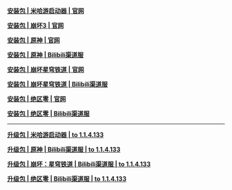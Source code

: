 **[安装包 | 米哈游启动器 | 官网](https://hyp-webstatic.mihoyo.com/hyp-client/hyp_cn_setup_1.1.4.exe)**

**[安装包 | 崩坏3 | 官网](https://autopatchcn.bh3.com/ptpublic/rel/20240808171859_ZbbpINVg96sAoHB3/Bh3_release_1.1.4.133_gw_pc.exe)**

**[安装包 | 原神 | 官网](https://autopatchcn.yuanshen.com/client_app/download/launcher/20240802154502_1DHdTgDU71FMVFGN/mihoyo/yuanshen_setup_202407301658.exe)**

**[安装包 | 原神 | Bilibili渠道服](https://pkg.biligame.com/games/yuanshen_setup_202407301911/069788/yuanshen_setup_202407301911.exe)**

**[安装包 | 崩坏星穹铁道 | 官网](https://autopatchcn.bhsr.com/client/cn/20240725121148_Y6OTV2k6lnCKbUUO/gw/StarRail_setup_1.1.4.exe)**

**[安装包 | 崩坏星穹铁道 | Bilibili渠道服](https://pkg.biligame.com/games/StarRail_setup_bilibili/773823/StarRail_setup_bilibili.exe)**

**[安装包 | 绝区零 | 官网](https://autopatchcn.juequling.com/package_download/op/client_app/download/20240802174850_VWL0aLFcPn4kKXjS/gwpc/ZenlessZoneZero_setup_202408021630.exe)**

**[安装包 | 绝区零 | Bilibili渠道服](https://pkg.biligame.com/games/zzz_bilibili_1.1new/840833/zzz_bilibili_1.1new.exe)**


---

**[升级包 | 米哈游启动器 | to 1.1.4.133](https://hyp-webstatic.mihoyo.com/hyp-client/jGHBHlcOq1_1.1.4.133_1_1_cps_hyp_cn_jGHBHlcOq1_11mihoyo_202408152023_EWWBxaYA.zip)**

**[升级包 | 原神 | Bilibili渠道服 | to 1.1.4.133](https://hyp-webstatic.mihoyo.com/hyp-client/umfgRO5gh5_1.1.4.133_14_0_cps_hk4e_cn_umfgRO5gh5_6mihoyo_202407301910_IYvEgOro.zip)**

**[升级包 | 崩坏：星穹铁道 | Bilibili渠道服 | to 1.1.4.133](https://hyp-webstatic.mihoyo.com/hyp-client/6P5gHMNyK3_1.1.4.133_14_0_cps_hkrpg_cn_6P5gHMNyK3_12mihoyo_202407251127_zuFesEwy.zip)**

**[升级包 | 绝区零 | Bilibili渠道服 | to 1.1.4.133](https://hyp-webstatic.mihoyo.com/hyp-client/yBg0VrTLtk_1.1.4.133_14_0_cps_nap_cn_yBg0VrTLtk_4mihoyo_202408021713_EVAWUAbI.zip)**
